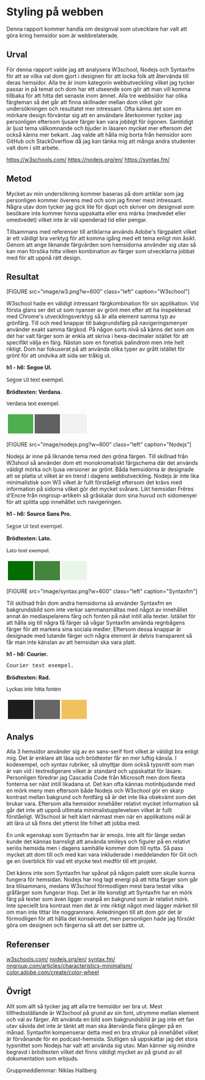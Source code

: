 # Styling på webben

Denna rapport kommer handla om designval som utvecklare har valt att göra kring hemsidor som är webbrelaterade.

## Urval

För denna rapport valde jag att analysera W3school, Nodejs och Syntaxfm för att se vilka val dom gjort i designen för att locka folk att återvända till deras hemsidor. Alla tre är inom kategorin webbutveckling vilket jag tycker passar in på temat och dom har ett utseende som gör att man vill komma tillbaka för att hitta det senaste inom ämnet. Alla tre webbsidor har olika färgteman så det går att finna skillnader mellan dom vilket gör undersökningen och resultatet mer intressant. Ofta känns det som en mörkare design förväntar sig att en användare återkommer tycker jag personligen eftersom ljusare färger kan vara jobbigt för ögonen. Samtidigt är ljust tema välkomnande och bjuder in läsaren mycket mer eftersom det också känns mer bekant. Jag valde att hålla mig borta från hemsidor som GitHub och StackOverflow då jag kan tänka mig att många andra studenter valt dom i sitt arbete.

https://w3schools.com/
https://nodejs.org/en/
https://syntax.fm/

## Metod

Mycket av min undersökning kommer baseras på dom artiklar som jag personligen kommer överens med och som jag finner mest intressant. Några utav dom tycker jag gick lite för djupt och skriver om designval som besökare inte kommer hinna uppskatta eller ens märka (medvedet eller omedvedet) vilket inte är väl spenderad tid eller pengar.

Tillsammans med referenser till artiklarna används Adobe's färgpalett vilket är ett väldigt bra verktyg för att komma igång med ett tema enligt min åsikt. Genom att ange liknande färgvärden som hemsidorna använder sig utav så kan man försöka hitta vilken kombination av färger som utvecklarna jobbat med för att uppnå rätt design.

## Resultat

[FIGURE src="image/w3.png?w=600" class="left" caption="W3school"]

W3school hade en väldigt intressant färgkombination för sin applikation. Vid första glans ser det ut som nyanser av grönt men efter att ha inspekterad med Chrome's utvecklingsverktyg så är alla element samma typ av grönfärg. Till och med knappar till bakgrundsfärg på navigeringsmenyer använder exakt samma färgkod. På någon sorts nivå så känns det som om det har valt färger som är enkla att skriva i hexa-decimaler istället för att specifikt välja en färg. Nästan som en fonetisk palindrom men inte helt riktigt. Dom har fokuserat på att använda olika typer av grått istället för grönt för att undvika att sida ser tråkig ut.

**h1 - h6: Segoe UI.**

<p style="font-family: Segoe UI,Arial,sans-serif">Segoe UI text exempel.</p>

**Brödtexten: Verdana.**

<p style="font-family: Verdana,sans-serif;">Verdana text exempel.</p>

<table style="border-spacing: 4px; border-collapse: separate">
    <tr>
        <td style="height: 50px; width: 50px; background-color: #4CAF50">
        <td style="height: 50px; width: 50px; background-color: #616161">
        <td style="height: 50px; width: 50px; background-color: #F1F1F1">
    </tr>
</table>

[FIGURE src="image/nodejs.png?w=600" class="left" caption="Nodejs"]

Nodejs är inne på liknande tema med den gröna färgen. Till skillnad från W3shool så använder dom ett monokromatiskt färgschema där det används väldigt mörka och ljusa versioner av grönt. Båda hemsidorna är designade att se platta ut vilket är en trend i dagens webbutveckling. Nodejs är inte lika minimalistisk som W3 vilket är fullt förståeligt eftersom det krävs med information på sidorna vilket gör det mycket svårare. Likt hemsidan Frêres d'Encre från nngroup-artikeln så gråskalar dom sina huvud och sidomenyer för att splitta upp innehållet och navigeringen.

**h1 - h6: Source Sans Pro.**

<p style="font-family: Source Sans Pro,Open Sans">Segoe UI text exempel.</p>

**Brödtexten: Lato.**

<p style="font-family: Lato,sans-serif;">Lato text exempel.</p>

<table style="border-spacing: 4px; border-collapse: separate">
    <tr>
        <td style="height: 50px; width: 50px; background-color: #026e00">
        <td style="height: 50px; width: 50px; background-color: #43853d">
        <td style="height: 50px; width: 50px; background-color: #EAF5E9">
    </tr>
</table>

[FIGURE src="image/syntax.png?w=600" class="left" caption="Syntaxfm"]

Till skillnad från dom andra hemsidorna så använder Syntaxfm en bakgrundsbild som inte verkar sammansmältas med något av innehållet annat än mediaspelarens färg och fonten på näst intill alla texter. Istället för att hålla sig till några få färger så vågar Syntaxfm använda regnbågens färger för att markera sina sociala medier. Eftersom dessa knappar är designade med lutande färger och några element är delvis transparent så får man inte känslan av att hemsidan ska vara platt.

**h1 - h6: Courier.**

<p style="font-family: courier,Open Sans">Courier  text exempel.</p>

**Brödtexten: Rad.**

<p style="font-family: Rad,sans-serif;">Lyckas inte hitta fonten</p>

<table style="border-spacing: 4px; border-collapse: separate">
    <tr>
        <td style="height: 50px; width: 50px; background-color: #1D1D1D">
        <td style="height: 50px; width: 50px; background-color: #666666">
        <td style="height: 50px; width: 50px; background-color: #f1c15d">
    </tr>
</table>

## Analys

Alla 3 hemsidor använder sig av en sans-serif font vilket är väldigt bra enligt mig. Det är enklare att läsa och brödtexter får en mer luftig känsla. I kodexempel, och syntax rubriker, så utnyttjar dom också typsnitt som man är van vid i textredigerare vilket är standard och uppskattat för läsare. Personligen föredrar jag Cascadia Code från Microsoft men dom flesta fonterna ser näst intill likadana ut. Det kan ofta kännas motinbjudande med en mörk meny men eftersom både Nodejs och W3school gör en skarp kontrast mellan bakgrund och fontfärg så är det inte lika obekvämt som det brukar vara. Eftersom alla hemsidor innehåller relativt mycket information så går det inte att uppnå ultimata minimalistupplevelsen vilket är fullt förståeligt. W3school är helt klart närmast men när en applikations mål är att lära ut så finns det ytterst lite frihet att jobba med.

En unik egenskap som Syntaxfm har är emojis. Inte allt för länge sedan kunde det kännas barnsligt att använda smileys och figurer på en relativt seriös hemsida men i dagens samhälle kommer dom till nytta. Så pass mycket att dom till och med kan vara inkluderade i meddelanden för Git och ge en överblick för vad ett stycke text medför till ett projekt.

Det känns inte som Syntaxfm har spånat på någon palett som skulle kunna fungera för hemsidan. Nodejs har nog lagt energi på att hitta färger som går bra tillsammans, medans W3school förmodligen mest bara testat vilka gråfärger som fungerar ihop. Det är lite konstigt att Syntaxfm har en mörk färg på texter som även ligger ovanpå en bakgrund som är relativt mörk. Inte speciellt bra kontrast men det är inte riktigt något med lägger märket till om man inte tittar lite noggrannare. Anledningen till att dom gör det är förmodligen för att hålla det konsekvent, men personligen hade jag försökt göra om designen och färgerna så att det ser bättre ut.

## Referenser

[w3schools.com/](https://www.w3schools.com/)
[nodejs.org/en/](https://nodejs.org/en/)
[syntax.fm/](https://syntax.fm/)
[nngroup.com/articles/characteristics-minimalism/](https://www.nngroup.com/articles/characteristics-minimalism/)
[color.adobe.com/create/color-wheel](https://color.adobe.com/create/color-wheel)

## Övrigt

Allt som allt så tycker jag att alla tre hemsidor ser bra ut. Mest tillfredsställande är W3school på grund av sin font, utrymme mellan element och val av färger. Att använda en bild som bakgrundsbild är jag inte ett fan utav såvida det inte är tänkt att man ska återvända flera gånger på en månad. Syntaxfm kompenserar detta med en bra strukur på innehållet vilket är förvånande för en podcast-hemsida. Slutligen så uppskattar jag det stora typsnittet som Nodejs har valt att använda sig utav. Man känner sig mindre begravd i brödtexten vilket det finns väldigt mycket av på grund av all dokumentation som erbjuds.

Gruppmeddlemmar: Niklas Hallberg
